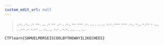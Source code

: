 ```yaml
---
custom_edit_url: null
---
```


> ..-. .-.. .- --. ... .- -- ..- . .-.. -- --- .-. ... . .. ... -.-. --- --- .-.. -... -.-- - .... . .-- .- -.-- .. .-.. .. -.- . -.-. .... . . ...

```
CTFlearn{SAMUELMORSEISCOOLBYTHEWAYILIKECHEES}
```
